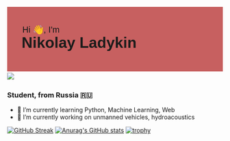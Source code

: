 ![welcome-banner](https://github.com/Ladyk3000/Ladyk3000/blob/main/header.png)
![](https://komarev.com/ghpvc/?username=Ladyk3000)

### Student, from Russia 🇷🇺

- 🌱 I’m currently learning Python, Machine Learning, Web
- 🔭 I’m currently working on unmanned vehicles, hydroacoustics

[![GitHub Streak](https://github-readme-streak-stats.herokuapp.com/?user=Ladyk3000&theme=synthwave)](https://git.io/streak-stats)
[![Anurag's GitHub stats](https://github-readme-stats.vercel.app/api?username=Ladyk3000&theme=synthwave)](https://github.com/anuraghazra/github-readme-stats)
[![trophy](https://github-profile-trophy.vercel.app/?username=Ladyk3000&theme=darkhub&rank=B,C,A)](https://github.com/ryo-ma/github-profile-trophy)
